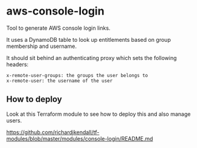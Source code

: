 # aws-console-login
Tool to generate AWS console login links.

It uses a DynamoDB table to look up entitlements based on group membership and username.

It should sit behind an authenticating proxy which sets the following headers:

```
x-remote-user-groups: the groups the user belongs to
x-remote-user: the username of the user
```

## How to deploy

Look at this Terraform module to see how to deploy this and also manage users.  

https://github.com/richardjkendall/tf-modules/blob/master/modules/console-login/README.md
